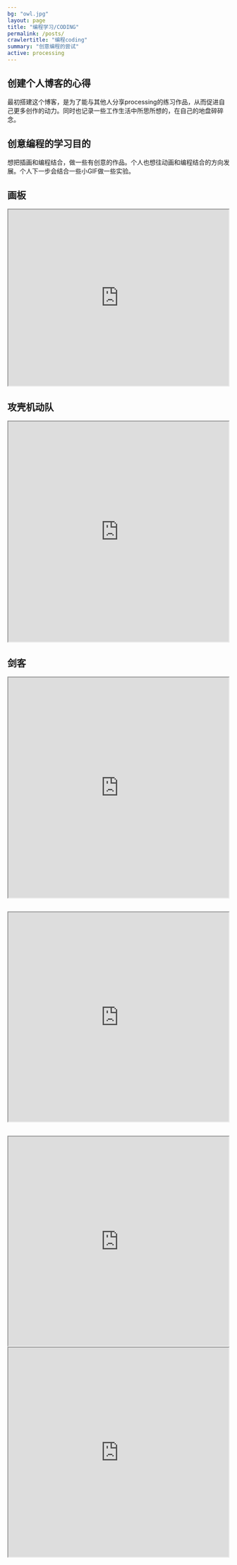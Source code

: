 ```yaml
---
bg: "owl.jpg"
layout: page
title: "编程学习/CODING"
permalink: /posts/
crawlertitle: "编程coding"
summary: "创意编程的尝试"
active: processing
---
```


## 创建个人博客的心得

最初搭建这个博客，是为了能与其他人分享processing的练习作品，从而促进自己更多创作的动力。同时也记录一些工作生活中所思所想的，在自己的地盘碎碎念。

## 创意编程的学习目的

想把插画和编程结合，做一些有创意的作品。个人也想往动画和编程结合的方向发展。个人下一步会结合一些小GIF做一些实验。

## 画板 

<iframe src="https://www.openprocessing.org/sketch/394525/embed/" width="500" height="400"></iframe>

## 攻壳机动队

<iframe src="https://www.openprocessing.org/sketch/449351/embed/" width="500" height="500"></iframe>

## 剑客

<iframe src="https://www.openprocessing.org/sketch/420398/embed/" width="500" height="500"></iframe>

##

<iframe src="https://www.openprocessing.org/sketch/419845/embed/" width="500" height="475"></iframe>


##

<iframe src="http://alpha.editor.p5js.org/embed/By6_tcJob" width="500" height="475"></iframe>

<iframe src="http://alpha.editor.p5js.org/zoushilin40/sketches/By6_tcJob" width="500" height="475"></iframe>


